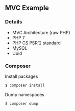 ## MVC Example

### Details
- MVC Architecture (raw PHP)
- PHP 7
- PHP CS PSR'2 standard
- MySQL
- Uuid

### Composer

Install packages
```bash
$ composer install
```

Dump namespaces
```bash
$ composer dump